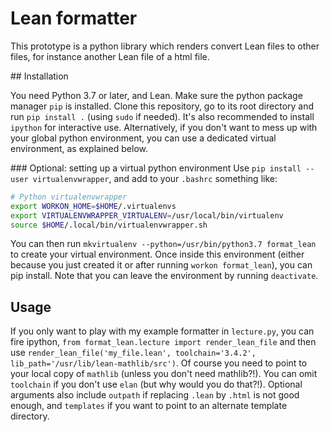 # Lean formatter

This prototype is a python library which renders convert Lean files to
other files, for instance another Lean file of a html file.

## Installation

You need Python 3.7 or later, and Lean. Make sure the python package
manager `pip` is installed.  Clone this repository, go to its root directory
and run `pip install .` (using `sudo` if needed). It's also recommended to
install `ipython` for interactive use. Alternatively, if you don't want to mess
up with your global python environment, you can use a dedicated virtual
environment, as explained below.

### Optional: setting up a virtual python environment
Use `pip install --user virtualenvwrapper`, and add to your `.bashrc` something like:
```bash
# Python virtualenvwrapper
export WORKON_HOME=$HOME/.virtualenvs
export VIRTUALENVWRAPPER_VIRTUALENV=/usr/local/bin/virtualenv
source $HOME/.local/bin/virtualenvwrapper.sh
```
You can then run `mkvirtualenv --python=/usr/bin/python3.7 format_lean` to
create your virtual environment. Once inside this environment (either because
you just created it or after running `workon format_lean`), you can pip
install. Note that you can leave the environment by running `deactivate`.


## Usage

If you only want to play with my example formatter in `lecture.py`,
you can fire ipython, `from format_lean.lecture import render_lean_file`
and then use 
`render_lean_file('my_file.lean', toolchain='3.4.2', lib_path='/usr/lib/lean-mathlib/src')`. Of course you need to point to your local copy of `mathlib` (unless you don't need mathlib?!). You can omit `toolchain` if you don't use `elan` (but why would you do that?!). Optional arguments also include `outpath` if replacing `.lean` by `.html` is not good enough, and `templates` if you want to point to an alternate template directory.
